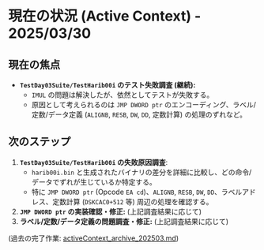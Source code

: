 # 現在の状況 (Active Context) - 2025/03/30

## 現在の焦点
- **`TestDay03Suite/TestHarib00i` のテスト失敗調査 (継続):**
    - `IMUL` の問題は解決したが、依然としてテストが失敗する。
    - 原因として考えられるのは `JMP DWORD ptr` のエンコーディング、ラベル/定数/データ定義 (`ALIGNB`, `RESB`, `DW`, `DD`, 定数計算) の処理のずれなど。

## 次のステップ
1. **`TestDay03Suite/TestHarib00i` の失敗原因調査**:
    - `harib00i.bin` と生成されたバイナリの差分を詳細に比較し、どの命令/データでずれが生じているか特定する。
    - 特に `JMP DWORD ptr` (Opcode `EA cd`)、`ALIGNB`, `RESB`, `DW`, `DD`、ラベルアドレス、定数計算 (`DSKCAC0+512` 等) 周辺の処理を確認する。
2. **`JMP DWORD ptr` の実装確認・修正:** (上記調査結果に応じて)
3. **ラベル/定数/データ定義の問題調査・修正:** (上記調査結果に応じて)

(過去の完了作業: [activeContext_archive_202503.md](../archives/activeContext_archive_202503.md))
